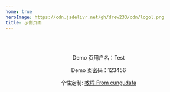 ```yaml
---
home: true
heroImage: https://cdn.jsdelivr.net/gh/drew233/cdn/logol.png
title: 示例页面
---
```


<br /><br />
<demo/>

<div style="text-align: center;">
<p>Demo 页用户名：Test</p>
<p>Demo 页密码：123456</p>
<p>
  个性定制:
  <a href="https://cungudafa.blog.csdn.net/article/details/106224223">教程 From cungudafa</a>
</p>
</div>
<br />

